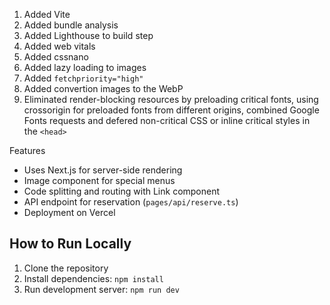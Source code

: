 1. Added Vite
2. Added bundle analysis
3. Added Lighthouse to build step
4. Added web vitals
5. Added cssnano
6. Added lazy loading to images
7. Added `fetchpriority="high"`
8. Added convertion images to the WebP
9. Eliminated render-blocking resources by preloading critical fonts, using crossorigin for preloaded fonts from different origins, combined Google Fonts requests and defered non-critical CSS or inline critical styles in the `<head>`

Features
- Uses Next.js for server-side rendering
- Image component for special menus
- Code splitting and routing with Link component
- API endpoint for reservation (`pages/api/reserve.ts`)
- Deployment on Vercel

## How to Run Locally
1. Clone the repository
2. Install dependencies: `npm install`
3. Run development server: `npm run dev`
